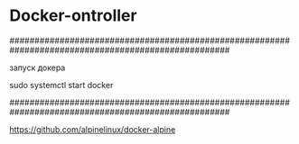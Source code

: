 # Docker-ontroller

####################################################################################################

запуск докера

sudo systemctl start docker

####################################################################################################

https://github.com/alpinelinux/docker-alpine
